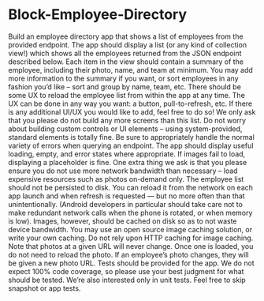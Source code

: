 # Block-Employee-Directory
Build an employee directory app that shows a list of employees from the provided endpoint.  The app should display a list (or any kind of collection view!) which shows all the employees returned from the JSON endpoint described below. Each item in the view should contain a summary of the employee, including their photo, name, and team at minimum. You may add more information to the summary if you want, or sort employees in any fashion you’d like – sort and group by name, team, etc.  There should be some UX to reload the employee list from within the app at any time. The UX can be done in any way you want: a button, pull-to-refresh, etc.  If there is any additional UI/UX you would like to add, feel free to do so! We only ask that you please do not build any more screens than this list. Do not worry about building custom controls or UI elements – using system-provided, standard elements is totally fine.  Be sure to appropriately handle the normal variety of errors when querying an endpoint. The app should display useful loading, empty, and error states where appropriate. If images fail to load, displaying a placeholder is fine.  One extra thing we ask is that you please ensure you do not use more network bandwidth than necessary – load expensive resources such as photos on-demand only.  The employee list should not be persisted to disk. You can reload it from the network on each app launch and when refresh is requested — but no more often than that unintentionally. (Android developers in particular should take care not to make redundant network calls when the phone is rotated, or when memory is low).  Images, however, should be cached on disk so as to not waste device bandwidth. You may use an open source image caching solution, or write your own caching. Do not rely upon HTTP caching for image caching.  Note that photos at a given URL will never change. Once one is loaded, you do not need to reload the photo. If an employee’s photo changes, they will be given a new photo URL.  Tests should be provided for the app. We do not expect 100% code coverage, so please use your best judgment for what should be tested. We’re also interested only in unit tests. Feel free to skip snapshot or app tests.
